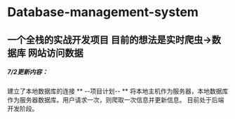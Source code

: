 # Database-management-system
一个全栈的实战开发项目
目前的想法是实时爬虫->数据库
网站访问数据
------------------
##### 7/2更新内容：
建立了本地数据库的连接
** --项目计划-- **
将本地主机作为服务器，本地数据库作为服务器数据库。用户请求一次，则爬取一次信息并更新信息。
目前处于后端开发阶段。
